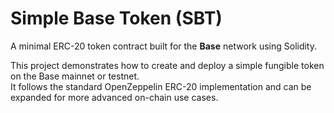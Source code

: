 # Simple Base Token (SBT)

A minimal ERC-20 token contract built for the **Base** network using Solidity.

This project demonstrates how to create and deploy a simple fungible token on the Base mainnet or testnet.  
It follows the standard OpenZeppelin ERC-20 implementation and can be expanded for more advanced on-chain use cases.
